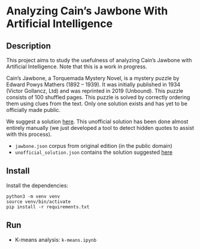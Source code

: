 # Analyzing Cain’s Jawbone With Artificial Intelligence

## Description

This project aims to study the usefulness of analyzing Cain’s Jawbone with Artificial Intelligence. Note that this is a work in progress. 

Cain’s Jawbone, a Torquemada Mystery Novel, is a mystery puzzle by Edward Powys Mathers (1892 – 1939). It was initially published in 1934 (Victor Gollancz, Ltd) and was reprinted in 2019 (Unbound).
This puzzle consists of 100 shuffled pages. This puzzle is solved by correctly ordering them using clues from the text. Only one solution exists and has yet to be officially made public.

We suggest a solution [here](https://glthr.com/cj/). This unofficial solution has been done almost entirely manually (we just developed a tool to detect hidden quotes to assist with this process).

- `jawbone.json` corpus from original edition (in the public domain)
- `unofficial_solution.json` contains the solution suggested [here](https://glthr.com/cj/)

## Install

Install the dependencies:

```
python3 -m venv venv
source venv/bin/activate 
pip install -r requirements.txt
```

## Run

* K-means analysis: `k-means.ipynb`
